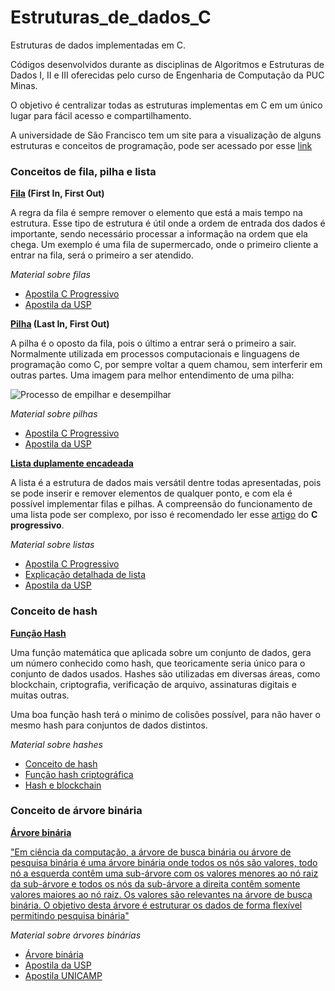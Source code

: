 # Estruturas_de_dados_C
Estruturas de dados implementadas em C.

Códigos desenvolvidos durante as disciplinas de
Algoritmos e Estruturas de Dados I, II e III oferecidas pelo curso de
Engenharia de Computação da PUC Minas.

O objetivo é centralizar todas as estruturas implementas em C em um único lugar
para fácil acesso e compartilhamento.

A universidade de São Francisco tem um site para a visualização de alguns estruturas e conceitos de programação, pode ser acessado por esse [link](https://www.cs.usfca.edu/~galles/visualization/Algorithms.html)

### Conceitos de fila, pilha e lista

**[Fila](https://github.com/raikon55/Estruturas_de_dados_C/blob/master/src/fila.h) (First In, First Out)**

A regra da fila é sempre remover o elemento que está a mais tempo na estrutura. Esse tipo de estrutura é útil onde a ordem de entrada dos dados é importante, sendo necessário processar a informação na ordem que ela chega. Um exemplo é uma fila de supermercado, onde o primeiro cliente a entrar na fila, será o primeiro a ser atendido.

_Material sobre filas_
* [Apostila C Progressivo](https://www.cprogressivo.net/2014/05/Filas-em-C-Como-Programar-Tutorial-Estrutura-de-Dados-Dinamica-Queue.html)
* [Apostila da USP](https://www.ime.usp.br/~pf/algoritmos/aulas/fila.html)

**[Pilha](https://github.com/raikon55/Estruturas_de_dados_C/blob/master/src/pilha.h) (Last In, First Out)**

A pilha é o oposto da fila, pois o último a entrar será o primeiro a sair. Normalmente utilizada em processos computacionais e linguagens de programação como C, por sempre voltar a quem chamou, sem interferir em outras partes.
Uma imagem para melhor entendimento de uma pilha:

![Processo de empilhar e desempilhar](https://upload.wikimedia.org/wikipedia/commons/thumb/b/b4/Lifo_stack.png/350px-Lifo_stack.png)

_Material sobre pilhas_
* [Apostila C Progressivo](https://www.cprogressivo.net/2014/05/Pilhas-Stack-em-C-O-Que-E-Como-Implementar-Tutorial-C-Estrutura-de-Dados.html)
* [Apostila da USP](https://www.ime.usp.br/~pf/algoritmos/aulas/pilha.html)

**[Lista duplamente encadeada](https://github.com/raikon55/Estruturas_de_dados_C/blob/master/src/lista.h)**

A lista é a estrutura de dados mais versátil dentre todas apresentadas, pois se pode inserir e remover elementos de qualquer ponto, e com ela é possível implementar filas e pilhas. A compreensão do funcionamento de uma lista pode ser complexo, por isso é recomendado ler esse [artigo](https://www.cprogressivo.net/2013/10/Listas-em-C-O-que-e-como-funciona-uma-LIST.html) do **C progressivo**.

_Material sobre listas_
* [Apostila C Progressivo](https://www.cprogressivo.net/2013/10/Como-fazer-uma-lista-em-C.html)
* [Explicação detalhada de lista](https://www.cprogressivo.net/2013/10/Listas-em-C-O-que-e-como-funciona-uma-LIST.html)
* [Apostila da USP](https://www.ime.usp.br/~pf/algoritmos/aulas/lista.html)

### Conceito de hash

**[Função Hash](https://github.com/raikon55/Estruturas_de_dados_C/blob/master/src/hash.h)**

Uma função matemática que aplicada sobre um conjunto de dados, gera um número conhecido como hash, que teoricamente seria único para o conjunto de dados usados. Hashes são utilizadas em diversas áreas, como blockchain, criptografia, verificação de arquivo, assinaturas digitais e muitas outras.

Uma boa função hash terá o minimo de colisões possível, para não haver o mesmo hash para conjuntos de dados distintos.

_Material sobre hashes_

* [Conceito de hash](https://pt.wikipedia.org/wiki/Fun%C3%A7%C3%A3o_hash)
* [Função hash criptográfica](https://pt.wikipedia.org/wiki/Fun%C3%A7%C3%A3o_hash_criptogr%C3%A1fica)
* [Hash e blockchain](https://guiadobitcoin.com.br/se-voce-entender-a-funcao-da-hash-voce-entendera-a-blockchain/)

### Conceito de árvore binária

**[Árvore binária](https://github.com/raikon55/Estruturas_de_dados_C/blob/master/src/binary_tree.h)**

["Em ciência da computação, a árvore de busca binária ou árvore de pesquisa binária é uma árvore binária onde todos os nós são valores, todo nó a esquerda contêm uma sub-árvore com os valores menores ao nó raiz da sub-árvore e todos os nós da sub-árvore a direita contêm somente valores maiores ao nó raiz. Os valores são relevantes na árvore de busca binária. O objetivo desta árvore é estruturar os dados de forma flexível permitindo pesquisa binária"](https://www.ft.unicamp.br/liag/siteEd/definicao/arvore-binaria.php)

_Material sobre árvores binárias_

* [Árvore binária](https://pt.wikipedia.org/wiki/%C3%81rvore_bin%C3%A1ria)
* [Apostila da USP](https://www.ime.usp.br/~pf/algoritmos/aulas/bint.html)
* [Apostila UNICAMP](https://www.ft.unicamp.br/liag/siteEd/definicao/arvore-binaria.php)
